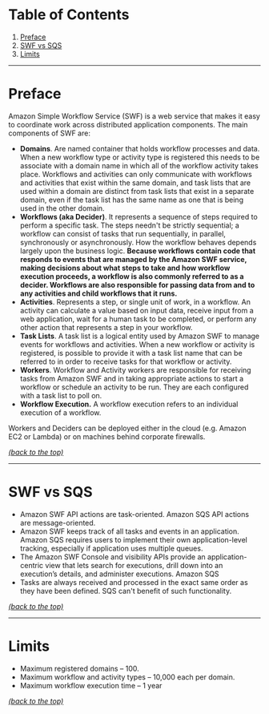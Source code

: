 # Table of Contents

1. [Preface](README.md#markdown-preface)
2. [SWF vs SQS](README.md#markdown-header-swf-vs-sqs)
3. [Limits](README.md#markdown-header-limits)

* * *

# Preface

Amazon Simple Workflow Service (SWF) is a web service that makes it easy to coordinate work across distributed application components. The main components of SWF are:


- **Domains**. Are named container that holds workflow processes and data. When a new workflow type or activity type is registered this needs to be  associate with a domain name in which all of the workflow activity takes place. Workflows and activities can only communicate with workflows and activities that exist within the same domain, and task lists that are used within a domain are distinct from task lists that exist in a separate domain, even if the task list has the same name as one that is being used in the other domain.
- **Workflows (aka Decider)**. It represents a sequence of steps required to perform a specific task. The steps needn't be strictly sequential; a workflow can consist of tasks that run sequentially, in parallel, synchronously or asynchronously. How the workflow behaves depends largely upon the business logic. **Because workflows contain code that responds to events that are managed by the Amazon SWF service, making decisions about what steps to take and how workflow execution proceeds, a workflow is also commonly referred to as a decider. Workflows are also responsible for passing data from and to any activities and child workflows that it runs.**
- **Activities**. Represents a step, or single unit of work, in a workflow. An activity can calculate a value based on input data, receive input from a web application, wait for a human task to be completed, or perform any other action that represents a step in your workflow.
- **Task Lists**. A task list is a logical entity used by Amazon SWF to manage events for workflows and activities. When a new workflow or activity is registered, is possible to provide it with a task list name that can be referred to in order to receive tasks for that workflow or activity.
- **Workers**. Workflow and Activity workers are responsible for receiving tasks from Amazon SWF and in taking appropriate actions to start a workflow or schedule an activity to be run. They are each configured with a task list to poll on.
- **Workflow Execution.** A workflow execution refers to an individual execution of a workflow.

Workers and Deciders can be deployed either in the cloud (e.g. Amazon EC2 or Lambda) or on machines behind corporate firewalls.

[*(back to the top)*](README.md#markdown-header-table-of-contents)

* * *

# SWF vs SQS

- Amazon SWF API actions are task-oriented. Amazon SQS API actions are message-oriented.
- Amazon SWF keeps track of all tasks and events in an application. Amazon SQS requires users to implement their own application-level tracking, especially if application uses multiple queues.
- The Amazon SWF Console and visibility APIs provide an application-centric view that lets search for executions, drill down into an execution’s details, and administer executions. Amazon SQS 
- Tasks are always received and processed in the exact same order as they have been defined. SQS can't benefit of such functionality.

[*(back to the top)*](README.md#markdown-header-table-of-contents)

* * *

# Limits

- Maximum registered domains – 100.
- Maximum workflow and activity types – 10,000 each per domain.
- Maximum workflow execution time – 1 year

[*(back to the top)*](README.md#markdown-header-table-of-contents)